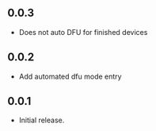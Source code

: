 ## 0.0.3
* Does not auto DFU for finished devices 

## 0.0.2
* Add automated dfu mode entry

## 0.0.1
* Initial release.
